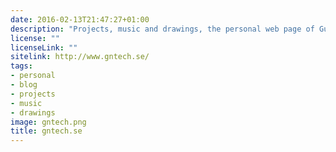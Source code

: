 ```yaml
---
date: 2016-02-13T21:47:27+01:00
description: "Projects, music and drawings, the personal web page of Gustav Näslund"
license: ""
licenseLink: ""
sitelink: http://www.gntech.se/
tags:
- personal
- blog
- projects
- music
- drawings
image: gntech.png
title: gntech.se
---
```

